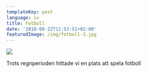 ```yaml
---
templateKey: post
language: sv
title: Fotboll
date: '2018-08-22T11:53:51+02:00'
featuredImage: /img/fotboll-3.jpg
---
```

![](/img/fotboll-3.jpg)

Trots regnperioden hittade vi en plats att spela fotboll
